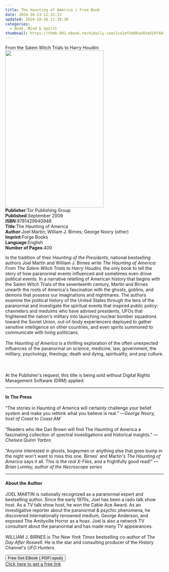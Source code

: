 ```yaml
---
title: The Haunting of America | Free Book
date: 2024-10-23 12:32:13
updated: 2024-10-26 11:39:30
categories:
  - Body, Mind & Spirit
thumbnail: https://thmb-001-ebook.techidaily.com/1ce2efb8d6ad93a810f40431df03a5d42080cb1a1147aa90bfe0d01c251ef9ba.jpg
---
```

<main id="book-container">
  <div class="flex flex-col">
    <div class="book-brief flex-1 py-6 px-4 sm:p-6 md:py-10 md:px-8">
      <!-- brief-->
      <div class="book-brief-main">
        From the Salem Witch Trials to Harry Houdini
      </div>
    </div>
    <div
      class="book-meta-info flex-1 grid gap-4 col-start-1 col-end-3 row-start-1 sm:mb-6 sm:grid-cols-4 lg:gap-6 lg:col-start-2 lg:row-end-6 lg:row-span-6 lg:mb-0"
    >
      <div
        class="book-meta-info-left place-content-center mt-4 p-4 text-sm leading-6 col-start-2 col-span-2 dark:text-slate-400"
      >
        <img
          class="w-full h-500 object-cover rounded-lg sm:h-255 sm:col-span-2 lg:col-span-full"
          src="https://img-001-ebook.techidaily.com/8f4fcf793fdfbac0a6a9b73ea2a42d1b4310f204a4ba4dfdf9a849ebb8fa4e9e.jpg"
          alt=""
          width="312"
          height="500"
        />
      </div>
      <div
        class="book-meta-info-right mt-2 col-start-1 row-start-2 col-span-3 self-center"
      >
        <!-- meta data  -->
        <div class="flex flex-col px-4 md:px-8">
          <div class="flex-1">
            <strong>Publisher</strong>:<span class="px-2"
              >Tor Publishing Group</span
            >
          </div>
          <div class="flex-1">
            <strong>Published</strong>:<span class="px-2">September 2009</span>
          </div>
          <div class="flex-1">
            <strong>ISBN</strong>:<span class="px-2">9781429940948</span>
          </div>
          <div class="flex-1">
            <strong>Title</strong>:<span class="px-2"
              >The Haunting of America</span
            >
          </div>
          <div class="flex-1">
            <strong>Author</strong>:<span class="px-2"
              >Joel Martin; William J. Birnes; George Noory (other)</span
            >
          </div>
          <div class="flex-1">
            <strong>Imprint</strong>:<span class="px-2">Forge Books</span>
          </div>
          <div class="flex-1">
            <strong>Language</strong>:<span class="px-2">English</span>
          </div>
          <div class="flex-1">
            <strong>Number of Pages</strong>:<span class="px-2">400</span>
          </div>
        </div>
      </div>
    </div>
    <div class="book-description flex-1 py-6 px-4 sm:p-6 md:py-10 md:px-8">
      <div class="book-description-main">
        <div accordion-content="" id="description">
          <p>
            In the tradition of their
            <i>Haunting of the Presidents, </i>national bestselling authors Joel
            Martin and William J. Birnes write
            <i
              >The Haunting of America: From The Salem Witch Trials to Harry
              Houdini, </i
            >the only book to tell the story of how paranormal events influenced
            and sometimes even drove political events. In a narrative retelling
            of American history that begins with the Salem Witch Trials of the
            seventeenth century, Martin and Birnes unearth the roots of
            America's fascination with the ghosts, goblins, and demons that
            possess our imaginations and nightmares. The authors examine the
            political history of the United States through the lens of the
            paranormal and investigate the spiritual events that inspired public
            policy: channelers and meduims who have advised presidents, UFOs
            that frightened the nation's military into launching nuclear bomber
            squadrons toward the Soviet Union, out-of-body experiencers deployed
            to gather sensitive intelligence on other countries, and even
            spirits summoned to communicate with living politicians.
            <br /><br /><i>The Haunting of America</i> is a thrilling
            exploration of the often unexpected influences of the paranormal on
            science, medicine, law, government, the military, psychology,
            theology, death and dying, spirituality, and pop culture.
            <br /><br /><br /><br />At the Publisher's request, this title is
            being sold without Digital Rights Management Software (DRM) applied.
          </p>
        </div>
        <div class="accordion-fader"></div>
      </div>
    </div>
    <div class="book-excerpts flex-1 py-6 px-4 sm:p-6 md:py-10 md:px-8">
      <!-- excerpts-->
      <div class="book-excerpts-main">
        <hr />
        <h4 class="placeholder placeholder-heading">
          <span>In The Press</span>
        </h4>
        <p></p>
        <p>
          “The stories in Haunting of America will certainly challenge your
          belief system and make you rethink what you believe is real.” —<i
            >George Noory, host of Coast to Coast AM</i
          ><br /><br />“Readers who like Dan Brown will find The Haunting of
          America a fascinating collection of spectral investigations and
          historical insights.” —<i>Chelsea Quinn Yarbro</i><br /><br />“Anyone
          interested in ghosts, bogeymen or anything else that goes bump in the
          night won't want to miss this one. Birnes' and Martin's
          <i>The Haunting of America</i> says it all. This is the <i>real</i>
          <i>X-Files</i>, and a frightfully good read!” —<i
            >Brian Lumley, author of the Necroscope series</i
          >
        </p>
        <p></p>
      </div>
    </div>
    <div class="book-about-author flex-1 py-6 px-4 sm:p-6 md:py-10 md:px-8">
      <!-- about author-->
      <div class="book-main-author-main">
        <hr />
        <h4 class="placeholder placeholder-heading">
          <span>About the Author</span>
        </h4>
        <p></p>
        <p>
          JOEL MARTIN is nationally recognized as a paranormal expert and
          bestselling author. Since the early 1970s, Joel has been a rado talk
          show host. As a TV talk show host, he won the Cable Ace Award. As an
          investigative reporter about the paranormal &amp; psychic phenomena,
          he discovered internationally renowned medium, George Anderson, and
          exposed The Amityville Horror as a hoax. Joel is also a network TV
          consultant about the paranormal and has made many TV appearances.<br /><br />WILLIAM
          J. BIRNES is <i>The</i> <i>New York Times</i> bestselling co-author of
          <i>The Day After Roswell.</i> He is the star and consulting producer
          of the History Channel's <i>UFO Hunters.</i>
        </p>
        <p></p>
      </div>
    </div>
    <div class="book-free-get flex-1 py-6 px-4 sm:p-6 md:py-10 md:px-8">
      <button
        id="btn-free-get"
        class="bg-blue-500 hover:bg-blue-700 text-white font-bold py-2 px-4 rounded"
      >
        Free Get EBook (.PDF/.epub)
      </button>
      <div id="countdown-display" class="px-2 text-lg mt-2"></div>
      <a
        id="free-link"
        class="hidden bg-blue-500 hover:bg-blue-700 text-white font-bold py-2 px-4 rounded"
        href="https://www.ebooks.com/en-us/book/632255/the-haunting-of-america/joel-martin/"
        target="_blank"
        >Click here to get a free link</a
      >
    </div>
    <script>
      let countdownTime = 0;
      let countdownInterval = null;
      document
        .getElementById('btn-free-get')
        .addEventListener('click', startCountdown);
      function startCountdown() {
        countdownTime = new Date().getTime() + 60000 * 3;
        countdownInterval = setInterval(updateCountdown, 1000);
        document.getElementById('btn-free-get').disabled = true;
        document
          .getElementById('btn-free-get')
          .classList.add('bg-gray-500', 'cursor-not-allowed');
      }
      function updateCountdown() {
        let currentTime = new Date().getTime();
        let timeLeft = countdownTime - currentTime;
        let secondsLeft = Math.floor(timeLeft / 1000);
        document.getElementById('countdown-display').innerHTML =
          `Remaining time: ${secondsLeft} seconds.`;
        if (secondsLeft <= 0) {
          clearInterval(countdownInterval);
          document.getElementById('btn-free-get').classList.add('hidden');
          document.getElementById('free-link').classList.remove('hidden');
          document.getElementById('countdown-display').innerHTML = '';
        }
      }
    </script>
  </div>
</main>
